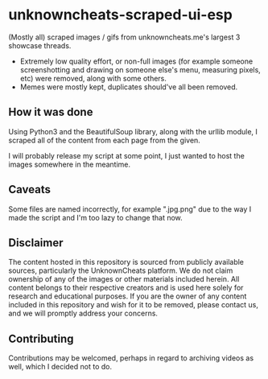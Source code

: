 
# unknowncheats-scraped-ui-esp

(Mostly all) scraped images / gifs from unknowncheats.me's largest 3 showcase threads.

* Extremely low quality effort, or non-full images (for example someone screenshotting and drawing on someone else's menu, measuring pixels, etc) were removed, along with some others.
* Memes were mostly kept, duplicates should've all been removed. 


## How it was done
Using Python3 and the BeautifulSoup library, along with the urllib module, I scraped all of the content from each page from the given.

I will probably release my script at some point, I just wanted to host the images somewhere in the meantime.

## Caveats
Some files are named incorrectly, for example "<filename>.jpg.png" due to the way I made the script and I'm too lazy to change that now.
## Disclaimer

The content hosted in this repository is sourced from publicly available sources, particularly the UnknownCheats platform. We do not claim ownership of any of the images or other materials included herein. All content belongs to their respective creators and is used here solely for research and educational purposes. If you are the owner of any content included in this repository and wish for it to be removed, please contact us, and we will promptly address your concerns.
## Contributing

Contributions may be welcomed, perhaps in regard to archiving videos as well, which I decided not to do.
